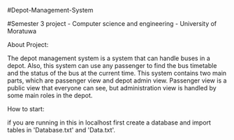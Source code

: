 #Depot-Management-System

#Semester 3 project - Computer science and engineering - University of Moratuwa

About Project:

The depot management system is a system that can handle buses in a depot. Also, this system can use any passenger to find the bus timetable and the status of the bus at the current time. This system contains two main parts, which are passenger view and depot admin view. Passenger view is a public view that everyone can see, but administration view is handled by some main roles in the depot.

How to start:

if you are running in this in localhost first create a database and import tables in 'Database.txt' and 'Data.txt'.
